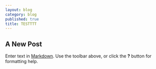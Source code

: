 ```yaml
---
layout: blog
category: blog
published: true
title: TESTTTT
---
```


## A New Post

Enter text in [Markdown](http://daringfireball.net/projects/markdown/). Use the toolbar above, or click the **?** button for formatting help.
